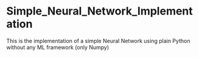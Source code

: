 # Simple_Neural_Network_Implementation
This is the implementation of a simple Neural Network using plain Python without any ML framework (only Numpy)

